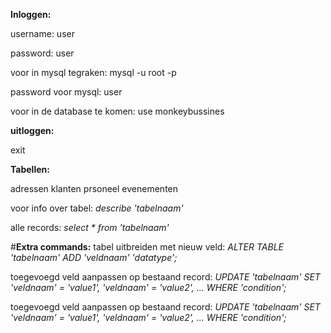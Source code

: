 **Inloggen:**

username: user

password: user

voor in mysql tegraken: mysql -u root -p

password voor mysql: user

voor in de database te komen: use monkeybussines

**uitloggen:** 

exit

**Tabellen:**

adressen
klanten
prsoneel
evenementen

voor info over tabel: *describe 'tabelnaam'*

alle records: *select * from 'tabelnaam'*

#**Extra commands:**
tabel uitbreiden met nieuw veld: *ALTER TABLE 'tabelnaam' ADD 'veldnaam' 'datatype';*

toegevoegd veld aanpassen op bestaand record: *UPDATE 'tabelnaam' SET 'veldnaam' = 'value1', 'veldnaam' = 'value2', ... WHERE 'condition';*

toegevoegd veld aanpassen op bestaand record: *UPDATE 'tabelnaam' SET 'veldnaam' = 'value1', 'veldnaam' = 'value2', ... WHERE 'condition';*
